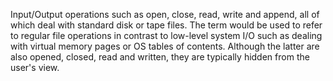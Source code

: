 Input/Output operations such as open, close, read, write and append, all of which deal with standard disk or tape files. The term would be used to refer to regular file operations in contrast to low-level system I/O such as dealing with virtual memory pages or OS tables of contents. Although the latter are also opened, closed, read and written, they are typically hidden from the user's view.
